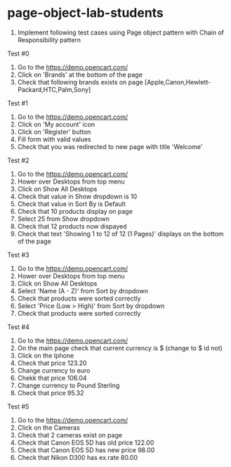 # page-object-lab-students

1. Implement following test cases using Page object pattern with Chain of Responsibility pattern 

Test #0
1. Go to the https://demo.opencart.com/
2. Click on 'Brands' at the bottom of the page
3. Check that following brands exists on page [Apple,Canon,Hewlett-Packard,HTC,Palm,Sony]

Test #1
1. Go to the https://demo.opencart.com/
2. Click on 'My account' icon
3. Click on 'Register' button
4. Fill form with valid values
5. Check that you was redirected to new page with title 'Welcome'

Test #2
1. Go to the https://demo.opencart.com/
2. Hower over Desktops from top menu
3. Click on Show All Desktops
4. Check that value in Show dropdown is 10
5. Check that value in Sort By is Default
6. Check that 10 products display on page
7. Select 25 from Show dropdown
8. Check that 12 products now dispayed
9. Check that text 'Showing 1 to 12 of 12 (1 Pages)' displays on the bottom of the page

Test #3
1. Go to the https://demo.opencart.com/
2. Hower over Desktops from top menu
3. Click on Show All Desktops
4. Select 'Name (A - Z)' from Sort by dropdown
5. Check that products were sorted correctly
6. Select 'Price (Low > High)' from Sort by dropdown
7. Check that products were sorted correctly

Test #4
1. Go to the https://demo.opencart.com/
2. On the main page check that current currency is $ (change to $ id not)
3. Click on the Iphone
4. Check that price 123.20
5. Change currency to euro
6. Chekk that price 106.04
7. Change currency to Pound Sterling
8. Check that price 95.32

Test #5
1. Go to the https://demo.opencart.com/
2. Click on the Cameras
3. Check that 2 cameras exist on page
4. Check that Canon EOS 5D has old price 122.00
5. Check that Canon EOS 5D has new price 98.00
6. Check that Nikon D300 has ex.rate 80.00

